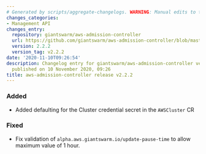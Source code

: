 ```yaml
---
# Generated by scripts/aggregate-changelogs. WARNING: Manual edits to this files will be overwritten.
changes_categories:
- Management API
changes_entry:
  repository: giantswarm/aws-admission-controller
  url: https://github.com/giantswarm/aws-admission-controller/blob/master/CHANGELOG.md#222---2020-11-10
  version: 2.2.2
  version_tag: v2.2.2
date: '2020-11-10T09:26:54'
description: Changelog entry for giantswarm/aws-admission-controller version 2.2.2,
  published on 10 November 2020, 09:26
title: aws-admission-controller release v2.2.2
---
```


### Added
- Added defaulting for the Cluster credential secret in the `AWSCluster` CR
### Fixed
- Fix validation of `alpha.aws.giantswarm.io/update-pause-time` to allow maximum value of 1 hour.
